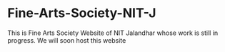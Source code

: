 # Fine-Arts-Society-NIT-J
This is Fine Arts Society Website of NIT Jalandhar whose work is still in progress. We will soon host this website
